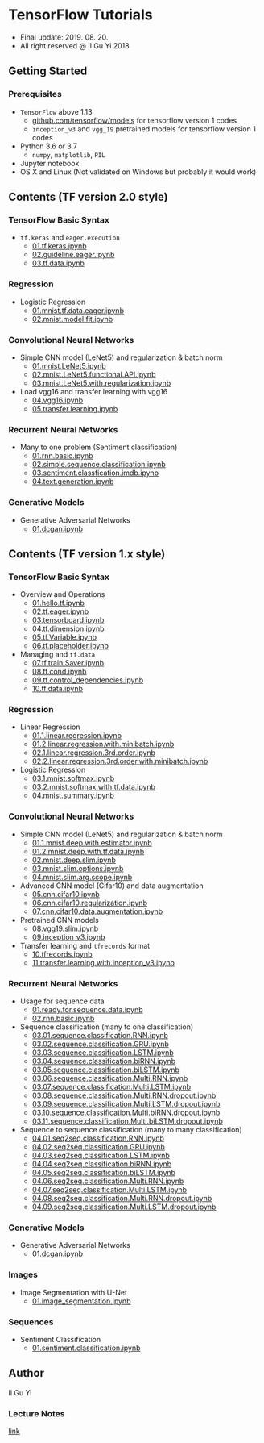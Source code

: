 # TensorFlow Tutorials
* Final update: 2019. 08. 20.
* All right reserved @ Il Gu Yi 2018

## Getting Started

### Prerequisites
* `TensorFlow` above 1.13
  * [github.com/tensorflow/models](https://github.com/tensorflow/models) for tensorflow version 1 codes
  * `inception_v3` and `vgg_19` pretrained models for tensorflow version 1 codes
* Python 3.6 or 3.7
  * `numpy`, `matplotlib`, `PIL`
* Jupyter notebook
* OS X and Linux (Not validated on Windows but probably it would work)


## Contents (TF version 2.0 style)

### TensorFlow Basic Syntax
* `tf.keras` and `eager.execution`
  - [01.tf.keras.ipynb](https://nbviewer.jupyter.org/github/ilguyi/tensorflow.tutorials/tree/master/tf.version.2/01.tf.basic/01.tf.keras.ipynb)
  - [02.guideline.eager.ipynb](https://nbviewer.jupyter.org/github/ilguyi/tensorflow.tutorials/tree/master/tf.version.2/01.tf.basic/02.guideline.eager.ipynb)
  - [03.tf.data.ipynb](https://nbviewer.jupyter.org/github/ilguyi/tensorflow.tutorials/tree/master/tf.version.2/01.tf.basic/03.tf.data.ipynb)


### Regression
* Logistic Regression
  - [01.mnist.tf.data.eager.ipynb](https://nbviewer.jupyter.org/github/ilguyi/tensorflow.tutorials/tree/master/tf.version.2/02.regression/01.mnist.tf.data.eager.ipynb)
  - [02.mnist.model.fit.ipynb](https://nbviewer.jupyter.org/github/ilguyi/tensorflow.tutorials/tree/master/tf.version.2/02.regression/02.mnist.model.fit.ipynb)


### Convolutional Neural Networks
* Simple CNN model (LeNet5) and regularization & batch norm
  - [01.mnist.LeNet5.ipynb](https://nbviewer.jupyter.org/github/ilguyi/tensorflow.tutorials/tree/master/tf.version.2/03.cnn/01.mnist.LeNet5.ipynb)
  - [02.mnist.LeNet5.functional.API.ipynb](https://nbviewer.jupyter.org/github/ilguyi/tensorflow.tutorials/tree/master/tf.version.2/03.cnn/02.mnist.LeNet5.functional.API.ipynb)
  - [03.mnist.LeNet5.with.regularization.ipynb](https://nbviewer.jupyter.org/github/ilguyi/tensorflow.tutorials/tree/master/tf.version.2/03.cnn/03.mnist.LeNet5.with.regularization.ipynb)
* Load vgg16 and transfer learning with vgg16
  - [04.vgg16.ipynb](https://nbviewer.jupyter.org/github/ilguyi/tensorflow.tutorials/tree/master/tf.version.2/03.cnn/04.vgg16.ipynb)
  - [05.transfer.learning.ipynb](https://nbviewer.jupyter.org/github/ilguyi/tensorflow.tutorials/tree/master/tf.version.2/03.cnn/05.transfer.learning.ipynb)


### Recurrent Neural Networks
* Many to one problem (Sentiment classification)
  - [01.rnn.basic.ipynb](https://nbviewer.jupyter.org/github/ilguyi/tensorflow.tutorials/tree/master/tf.version.2/04.rnn/01.rnn.basic.ipynb)
  - [02.simple.sequence.classification.ipynb](https://nbviewer.jupyter.org/github/ilguyi/tensorflow.tutorials/tree/master/tf.version.2/04.rnn/02.simple.sequence.classification.ipynb)
  - [03.sentiment.classfication.imdb.ipynb](https://nbviewer.jupyter.org/github/ilguyi/tensorflow.tutorials/tree/master/tf.version.2/04.rnn/03.sentiment.classfication.imdb.ipynb)
  - [04.text.generation.ipynb](https://nbviewer.jupyter.org/github/ilguyi/tensorflow.tutorials/tree/master/tf.version.2/04.rnn/04.text.generation.ipynb)


### Generative Models
* Generative Adversarial Networks
  - [01.dcgan.ipynb](https://nbviewer.jupyter.org/github/ilguyi/tensorflow.tutorials/tree/master/tf.version.2/05.generative_models/01.dcgan.ipynb)




## Contents (TF version 1.x style)

### TensorFlow Basic Syntax
* Overview and Operations
  - [01.hello.tf.ipynb](https://nbviewer.jupyter.org/github/ilguyi/tensorflow.tutorials/tree/master/tf.version.1/01.tf.basic/01.hello.tf.ipynb)
  - [02.tf.eager.ipynb](https://nbviewer.jupyter.org/github/ilguyi/tensorflow.tutorials/tree/master/tf.version.1/01.tf.basic/02.tf.eager.ipynb)
  - [03.tensorboard.ipynb](https://nbviewer.jupyter.org/github/ilguyi/tensorflow.tutorials/tree/master/tf.version.1/01.tf.basic/03.tensorboard.ipynb)
  - [04.tf.dimension.ipynb](https://nbviewer.jupyter.org/github/ilguyi/tensorflow.tutorials/tree/master/tf.version.1/01.tf.basic/04.tf.dimension.ipynb)
  - [05.tf.Variable.ipynb](https://nbviewer.jupyter.org/github/ilguyi/tensorflow.tutorials/tree/master/tf.version.1/01.tf.basic/05.tf.Variable.ipynb)
  - [06.tf.placeholder.ipynb](https://nbviewer.jupyter.org/github/ilguyi/tensorflow.tutorials/tree/master/tf.version.1/01.tf.basic/06.tf.placeholder.ipynb)
* Managing and `tf.data`
  - [07.tf.train.Saver.ipynb](https://nbviewer.jupyter.org/github/ilguyi/tensorflow.tutorials/tree/master/tf.version.1/01.tf.basic/07.tf.train.Saver.ipynb)
  - [08.tf.cond.ipynb](https://nbviewer.jupyter.org/github/ilguyi/tensorflow.tutorials/tree/master/tf.version.1/01.tf.basic/08.tf.cond.ipynb)
  - [09.tf.control_dependencies.ipynb](https://nbviewer.jupyter.org/github/ilguyi/tensorflow.tutorials/tree/master/tf.version.1/01.tf.basic/09.tf.control_dependencies.ipynb)
  - [10.tf.data.ipynb](https://nbviewer.jupyter.org/github/ilguyi/tensorflow.tutorials/tree/master/tf.version.1/01.tf.basic/10.tf.data.ipynb)


### Regression
* Linear Regression
  - [01.1.linear.regression.ipynb](https://nbviewer.jupyter.org/github/ilguyi/tensorflow.tutorials/tree/master/tf.version.1/02.regression/01.1.linear.regression.ipynb)
  - [01.2.linear.regression.with.minibatch.ipynb](https://nbviewer.jupyter.org/github/ilguyi/tensorflow.tutorials/tree/master/tf.version.1/02.regression/01.2.linear.regression.with.minibatch.ipynb)
  - [02.1.linear.regression.3rd.order.ipynb](https://nbviewer.jupyter.org/github/ilguyi/tensorflow.tutorials/tree/master/tf.version.1/02.regression/02.1.linear.regression.3rd.order.ipynb)
  - [02.2.linear.regression.3rd.order.with.minibatch.ipynb](https://nbviewer.jupyter.org/github/ilguyi/tensorflow.tutorials/tree/master/tf.version.1/02.regression/02.2.linear.regression.3rd.order.with.minibatch.ipynb)
* Logistic Regression
  - [03.1.mnist.softmax.ipynb](https://nbviewer.jupyter.org/github/ilguyi/tensorflow.tutorials/tree/master/tf.version.1/02.regression/03.1.mnist.softmax.ipynb)
  - [03.2.mnist.softmax.with.tf.data.ipynb](https://nbviewer.jupyter.org/github/ilguyi/tensorflow.tutorials/tree/master/tf.version.1/02.regression/03.2.mnist.softmax.with.tf.data.ipynb)
  - [04.mnist.summary.ipynb](https://nbviewer.jupyter.org/github/ilguyi/tensorflow.tutorials/tree/master/tf.version.1/02.regression/04.mnist.summary.ipynb)


### Convolutional Neural Networks
* Simple CNN model (LeNet5) and regularization & batch norm
  - [01.1.mnist.deep.with.estimator.ipynb](https://nbviewer.jupyter.org/github/ilguyi/tensorflow.tutorials/tree/master/tf.version.1/03.cnn/01.1.mnist.deep.with.estimator.ipynb)
  - [01.2.mnist.deep.with.tf.data.ipynb](https://nbviewer.jupyter.org/github/ilguyi/tensorflow.tutorials/tree/master/tf.version.1/03.cnn/01.2.mnist.deep.with.tf.data.ipynb)
  - [02.mnist.deep.slim.ipynb](https://nbviewer.jupyter.org/github/ilguyi/tensorflow.tutorials/tree/master/tf.version.1/03.cnn/02.mnist.deep.slim.ipynb)
  - [03.mnist.slim.options.ipynb](https://nbviewer.jupyter.org/github/ilguyi/tensorflow.tutorials/tree/master/tf.version.1/03.cnn/03.mnist.slim.options.ipynb)
  - [04.mnist.slim.arg.scope.ipynb](https://nbviewer.jupyter.org/github/ilguyi/tensorflow.tutorials/tree/master/tf.version.1/03.cnn/04.mnist.slim.arg.scope.ipynb)
* Advanced CNN model (Cifar10) and data augmentation
  - [05.cnn.cifar10.ipynb](https://nbviewer.jupyter.org/github/ilguyi/tensorflow.tutorials/tree/master/tf.version.1/03.cnn/05.cnn.cifar10.ipynb)
  - [06.cnn.cifar10.regularization.ipynb](https://nbviewer.jupyter.org/github/ilguyi/tensorflow.tutorials/tree/master/tf.version.1/03.cnn/06.cnn.cifar10.regularization.ipynb)
  - [07.cnn.cifar10.data.augmentation.ipynb](https://nbviewer.jupyter.org/github/ilguyi/tensorflow.tutorials/tree/master/tf.version.1/03.cnn/07.cnn.cifar10.data.augmentation.ipynb)
* Pretrained CNN models
  - [08.vgg19.slim.ipynb](https://nbviewer.jupyter.org/github/ilguyi/tensorflow.tutorials/tree/master/tf.version.1/03.cnn/08.vgg19.slim.ipynb)
  - [09.inception_v3.ipynb](https://nbviewer.jupyter.org/github/ilguyi/tensorflow.tutorials/tree/master/tf.version.1/03.cnn/09.inception_v3.ipynb)
* Transfer learning and `tfrecords` format
  - [10.tfrecords.ipynb](https://nbviewer.jupyter.org/github/ilguyi/tensorflow.tutorials/tree/master/tf.version.1/03.cnn/10.tfrecords.ipynb)
  - [11.transfer.learning.with.inception_v3.ipynb](https://nbviewer.jupyter.org/github/ilguyi/tensorflow.tutorials/tree/master/tf.version.1/03.cnn/11.transfer.learning.with.inception_v3.ipynb)


### Recurrent Neural Networks
* Usage for sequence data
  - [01.ready.for.sequence.data.ipynb](https://nbviewer.jupyter.org/github/ilguyi/tensorflow.tutorials/tree/master/tf.version.1/04.rnn/01.ready.for.sequence.data.ipynb)
  - [02.rnn.basic.ipynb](https://nbviewer.jupyter.org/github/ilguyi/tensorflow.tutorials/tree/master/tf.version.1/04.rnn/02.rnn.basic.ipynb)
* Sequence classification (many to one classification)
  - [03.01.sequence.classification.RNN.ipynb](https://nbviewer.jupyter.org/github/ilguyi/tensorflow.tutorials/tree/master/tf.version.1/04.rnn/03.01.sequence.classification.RNN.ipynb)
  - [03.02.sequence.classification.GRU.ipynb](https://nbviewer.jupyter.org/github/ilguyi/tensorflow.tutorials/tree/master/tf.version.1/04.rnn/03.02.sequence.classification.GRU.ipynb)
  - [03.03.sequence.classification.LSTM.ipynb](https://nbviewer.jupyter.org/github/ilguyi/tensorflow.tutorials/tree/master/tf.version.1/04.rnn/03.03.sequence.classification.LSTM.ipynb)
  - [03.04.sequence.classification.biRNN.ipynb](https://nbviewer.jupyter.org/github/ilguyi/tensorflow.tutorials/tree/master/tf.version.1/04.rnn/03.04.sequence.classification.biRNN.ipynb)
  - [03.05.sequence.classification.biLSTM.ipynb](https://nbviewer.jupyter.org/github/ilguyi/tensorflow.tutorials/tree/master/tf.version.1/04.rnn/03.05.sequence.classification.biLSTM.ipynb)
  - [03.06.sequence.classification.Multi.RNN.ipynb](https://nbviewer.jupyter.org/github/ilguyi/tensorflow.tutorials/tree/master/tf.version.1/04.rnn/03.06.sequence.classification.Multi.RNN.ipynb)
  - [03.07.sequence.classification.Multi.LSTM.ipynb](https://nbviewer.jupyter.org/github/ilguyi/tensorflow.tutorials/tree/master/tf.version.1/04.rnn/03.07.sequence.classification.Multi.LSTM.ipynb)
  - [03.08.sequence.classification.Multi.RNN.dropout.ipynb](https://nbviewer.jupyter.org/github/ilguyi/tensorflow.tutorials/tree/master/tf.version.1/04.rnn/03.08.sequence.classification.Multi.RNN.dropout.ipynb)
  - [03.09.sequence.classification.Multi.LSTM.dropout.ipynb](https://nbviewer.jupyter.org/github/ilguyi/tensorflow.tutorials/tree/master/tf.version.1/04.rnn/03.09.sequence.classification.Multi.LSTM.dropout.ipynb)
  - [03.10.sequence.classification.Multi.biRNN.dropout.ipynb](https://nbviewer.jupyter.org/github/ilguyi/tensorflow.tutorials/tree/master/tf.version.1/04.rnn/03.10.sequence.classification.Multi.biRNN.dropout.ipynb)
  - [03.11.sequence.classification.Multi.biLSTM.dropout.ipynb](https://nbviewer.jupyter.org/github/ilguyi/tensorflow.tutorials/tree/master/tf.version.1/04.rnn/03.11.sequence.classification.Multi.biLSTM.dropout.ipynb)
* Sequence to sequence classification (many to many classification)
  - [04.01.seq2seq.classification.RNN.ipynb](https://nbviewer.jupyter.org/github/ilguyi/tensorflow.tutorials/tree/master/tf.version.1/04.rnn/04.01.seq2seq.classification.RNN.ipynb)
  - [04.02.seq2seq.classification.GRU.ipynb](https://nbviewer.jupyter.org/github/ilguyi/tensorflow.tutorials/tree/master/tf.version.1/04.rnn/04.02.seq2seq.classification.GRU.ipynb)
  - [04.03.seq2seq.classification.LSTM.ipynb](https://nbviewer.jupyter.org/github/ilguyi/tensorflow.tutorials/tree/master/tf.version.1/04.rnn/04.03.seq2seq.classification.LSTM.ipynb)
  - [04.04.seq2seq.classification.biRNN.ipynb](https://nbviewer.jupyter.org/github/ilguyi/tensorflow.tutorials/tree/master/tf.version.1/04.rnn/04.04.seq2seq.classification.biRNN.ipynb)
  - [04.05.seq2seq.classification.biLSTM.ipynb](https://nbviewer.jupyter.org/github/ilguyi/tensorflow.tutorials/tree/master/tf.version.1/04.rnn/04.05.seq2seq.classification.biLSTM.ipynb)
  - [04.06.seq2seq.classification.Multi.RNN.ipynb](https://nbviewer.jupyter.org/github/ilguyi/tensorflow.tutorials/tree/master/tf.version.1/04.rnn/04.06.seq2seq.classification.Multi.RNN.ipynb)
  - [04.07.seq2seq.classification.Multi.LSTM.ipynb](https://nbviewer.jupyter.org/github/ilguyi/tensorflow.tutorials/tree/master/tf.version.1/04.rnn/04.07.seq2seq.classification.Multi.LSTM.ipynb)
  - [04.08.seq2seq.classification.Multi.RNN.dropout.ipynb](https://nbviewer.jupyter.org/github/ilguyi/tensorflow.tutorials/tree/master/tf.version.1/04.rnn/04.08.seq2seq.classification.Multi.RNN.dropout.ipynb)
  - [04.09.seq2seq.classification.Multi.LSTM.dropout.ipynb](https://nbviewer.jupyter.org/github/ilguyi/tensorflow.tutorials/tree/master/tf.version.1/04.rnn/04.09.seq2seq.classification.Multi.LSTM.dropout.ipynb)


### Generative Models
* Generative Adversarial Networks
  - [01.dcgan.ipynb](https://nbviewer.jupyter.org/github/ilguyi/tensorflow.tutorials/tree/master/tf.version.1/05.generative_models/01.dcgan.ipynb)

### Images
* Image Segmentation with U-Net
  - [01.image_segmentation.ipynb](https://nbviewer.jupyter.org/github/ilguyi/tensorflow.tutorials/tree/master/tf.version.1/06.images/01.image_segmentation.ipynb)

### Sequences
* Sentiment Classification
  - [01.sentiment.classification.ipynb](https://nbviewer.jupyter.org/github/ilguyi/tensorflow.tutorials/tree/master/tf.version.1/07.sequences/01.sentiment.classification.ipynb)


## Author
Il Gu Yi

### Lecture Notes
[link](https://www.notion.so/with-TF-60e03aa6dc8542339fe5de89ebee853b)
